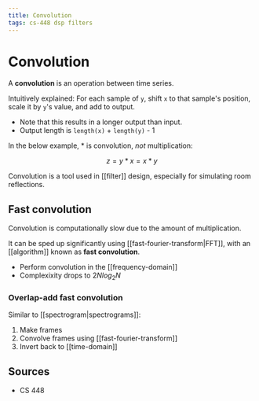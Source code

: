 ```yaml
---
title: Convolution
tags: cs-448 dsp filters
---
```


# Convolution

A **convolution** is an operation between time series.

Intuitively explained: For each sample of `y`, shift `x` to that sample's position, scale it by `y`'s value, and add to output.

- Note that this results in a longer output than input.
- Output length is `length(x)` + `length(y)` - 1

In the below example, $*$ is convolution, _not_ multiplication:

$$
z = y * x = x * y
$$

Convolution is a tool used in [[filter]] design, especially for simulating room reflections.

## Fast convolution

Convolution is computationally slow due to the amount of multiplication.

It can be sped up significantly using [[fast-fourier-transform|FFT]], with an [[algorithm]] known as **fast convolution**.

- Perform convolution in the [[frequency-domain]]
- Complexixity drops to $2 N log_2 N$

### Overlap-add fast convolution

Similar to [[spectrogram|spectrograms]]:

1. Make frames
2. Convolve frames using [[fast-fourier-transform]]
3. Invert back to [[time-domain]]

## Sources

- CS 448
